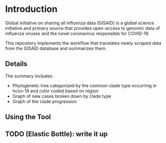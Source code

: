 # Introduction

Global initiative on sharing all influenza data (GISAID) is a global science initiative and primary source that provides open-access to genomic data of influenza viruses and the novel coronavirus responsible for COVID-19.

This repository implements the workflow that translates newly scraped data from the GISAID database and summarizes them.

## Details

The summary includes:

- Phylogenetic tree categorized by the common clade type occurring in hcov-19 and color coded based on region
- Graph of new cases broken down by clade type
- Graph of the clade progression

## Using the Tool

## TODO (Elastic Bottle): write it up